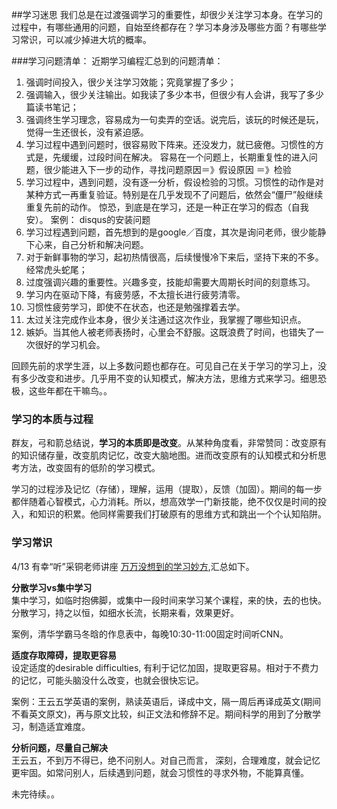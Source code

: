 ##学习迷思
我们总是在过渡强调学习的重要性，却很少关注学习本身。在学习的过程中，有哪些通用的问题，自始至终都存在？学习本身涉及哪些方面？有哪些学习常识，可以减少掉进大坑的概率。
  
###学习问题清单：
近期学习编程汇总到的问题清单：
  
1. 强调时间投入，很少关注学习效能；究竟掌握了多少； 
2. 强调输入，很少关注输出。如我读了多少本书，但很少有人会讲，我写了多少篇读书笔记；
3. 强调终生学习理念，容易成为一句卖弄的空话。说完后，该玩的时候还是玩，觉得一生还很长，没有紧迫感。
4. 学习过程中遇到问题时，很容易败下阵来。还没发力，就已疲倦。习惯性的方式是，先缓缓，过段时间在解决。
   容易在一个问题上，长期重复性的进入问题，很少能进入下一步的动作，寻找问题原因＝》假设原因 ＝》检验
7. 学习过程中，遇到问题，没有逐一分析，假设检验的习惯。习惯性的动作是对某种方式一再重复验证。特别是在几乎发现不了问题后，依然会“僵尸”般继续重复先前的动作。 惊恐，到底是在学习，还是一种正在学习的假态（自我安）。 案例： disqus的安装问题  
4. 学习过程遇到问题，首先想到的是google／百度，其次是询问老师，很少能静下心来，自己分析和解决问题。
5. 对于新鲜事物的学习，起初热情很高，后续慢慢冷下来后，坚持下来的不多。经常虎头蛇尾；
6. 过度强调兴趣的重要性。兴趣多变，技能却需要大周期长时间的刻意练习。
8. 学习内在驱动下降，有疲劳感，不太擅长进行疲劳清零。
9. 习惯性疲劳学习，即使不在状态，也还是勉强撑着去学。
9. 太过关注完成作业本身，很少关注通过这次作业，我掌握了哪些知识点。
10. 嫉妒。当其他人被老师表扬时，心里会不舒服。这既浪费了时间，也错失了一次很好的学习机会。  

回顾先前的求学生涯，以上多数问题也都存在。可见自己在关于学习的学习上，没有多少改变和进步。几乎用不变的认知模式，解决方法，思维方式来学习。细思恐极，这些年都在干嘛鸟。。

### 学习的本质与过程
群友，弓和箭总结说，**学习的本质即是改变**。从某种角度看，非常赞同：改变原有的知识储存量，改变肌肉记忆，改变大脑地图。进而改变原有的认知模式和分析思考方法，改变固有的低阶的学习模式。   

学习的过程涉及记忆（存储），理解，运用（提取），反馈（加固）。期间的每一步都伴随着心智模式，心力消耗。所以，想高效学一门新技能，绝不仅仅是时间的投入，和知识的积累。他同样需要我们打破原有的思维方式和跳出一个个认知陷阱。      
        
### 学习常识
4/13 有幸“听”采铜老师讲座 [万万没想到的学习妙方](http://mp.weixin.qq.com/s?__biz=MzA4ODM4ODQ3MQ==&mid=204431953&idx=1&sn=f64245d13c422e1bdd21aaacb39bdde2#rd),汇总如下。

**分散学习vs集中学习**  
集中学习，如临时抱佛脚，或集中一段时间来学习某个课程，来的快，去的也快。
分散学习，持之以恒，如细水长流，长期来看，效果更好。
 
案例，清华学霸马冬晗的作息表中，每晚10:30-11:00固定时间听CNN。

**适度存取障碍，提取更容易**   
设定适度的desirable difficulties, 有利于记忆加固，提取更容易。相对于不费力的记忆，可能头脑没什么改变，也就会很快忘记。  

案例：王云五学英语的案例，熟读英语后，译成中文，隔一周后再译成英文(期间不看英文原文)，再与原文比较，纠正文法和修辞不足。期间科学的用到了分散学习，制造适宜难度。  

**分析问题，尽量自己解决**  
王云五，不到万不得已，绝不问别人。对自己而言， 深刻，合理难度，就会记忆更牢固。如常问别人，后续遇到问题，就会习惯性的寻求外物，不能算真懂。

未完待续。。
        
